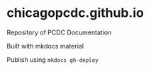 # chicagopcdc.github.io
Repository of PCDC Documentation

Built with mkdocs material

Publish using `mkdocs gh-deploy`
